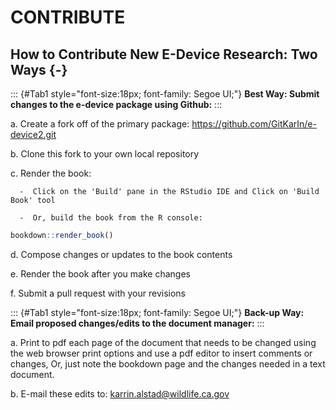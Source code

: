 # CONTRIBUTE

## **How to Contribute New E-Device Research: Two Ways** {-}

<!-- # specifying font style for bold because H3 does not render bold "**" option-->
::: {#Tab1  style="font-size:18px; font-family: Segoe UI;"}
**Best Way: Submit changes to the e-device package using Github:** 
:::

  a. Create a fork off of the primary package:   https://github.com/GitKarIn/e-device2.git

  b. Clone this fork to your own local repository

  c. Render the book:

      -  Click on the 'Build' pane in the RStudio IDE and Click on 'Build Book' tool

      -  Or, build the book from the R console:


```r
bookdown::render_book()
```

  d. Compose changes or updates to the book contents
  
  e. Render the book after you make changes

  f. Submit a pull request with your revisions

<!-- # specifying font style for bold because H3 does not render bold "**" option-->
::: {#Tab1  style="font-size:18px; font-family: Segoe UI;"}
**Back-up Way: Email proposed changes/edits to the document manager:** 
:::

  a. Print to pdf each page of the document that needs to be changed using the web browser print options and use a pdf editor to insert comments or changes, 
  Or, just note the bookdown page and the changes needed in a text document.

  b. E-mail these edits to: karrin.alstad@wildlife.ca.gov

